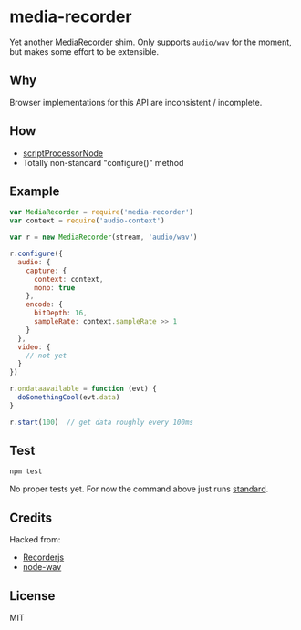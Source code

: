 # media-recorder
Yet another [MediaRecorder](http://www.w3.org/TR/mediastream-recording) shim. Only supports `audio/wav` for the moment, but makes some effort to be extensible.

## Why
Browser implementations for this API are inconsistent / incomplete.

## How
* [scriptProcessorNode](http://webaudio.github.io/web-audio-api/#the-scriptprocessornode-interface---deprecated)
* Totally non-standard "configure()" method

## Example
```javascript
var MediaRecorder = require('media-recorder')
var context = require('audio-context')

var r = new MediaRecorder(stream, 'audio/wav')

r.configure({
  audio: {
    capture: {
      context: context,
      mono: true
    },
    encode: {
      bitDepth: 16,
      sampleRate: context.sampleRate >> 1
    }
  },
  video: {
    // not yet
  }
})

r.ondataavailable = function (evt) {
  doSomethingCool(evt.data)
}

r.start(100)  // get data roughly every 100ms
```

## Test
```bash
npm test
```
No proper tests yet. For now the command above just runs [standard](https://github.com/feross/standard).

## Credits
Hacked from:
* [Recorderjs](https://github.com/mattdiamond/Recorderjs)
* [node-wav](https://github.com/tootallnate/node-wav)

## License
MIT
